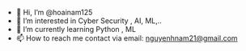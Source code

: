 - 👋 Hi, I’m @hoainam125
- 👀 I’m interested in Cyber Security , AI, ML,..
- 🌱 I’m currently learning Python , ML
- 📫 How to reach me 
contact via email: nguyenhnam21@gmail.com


